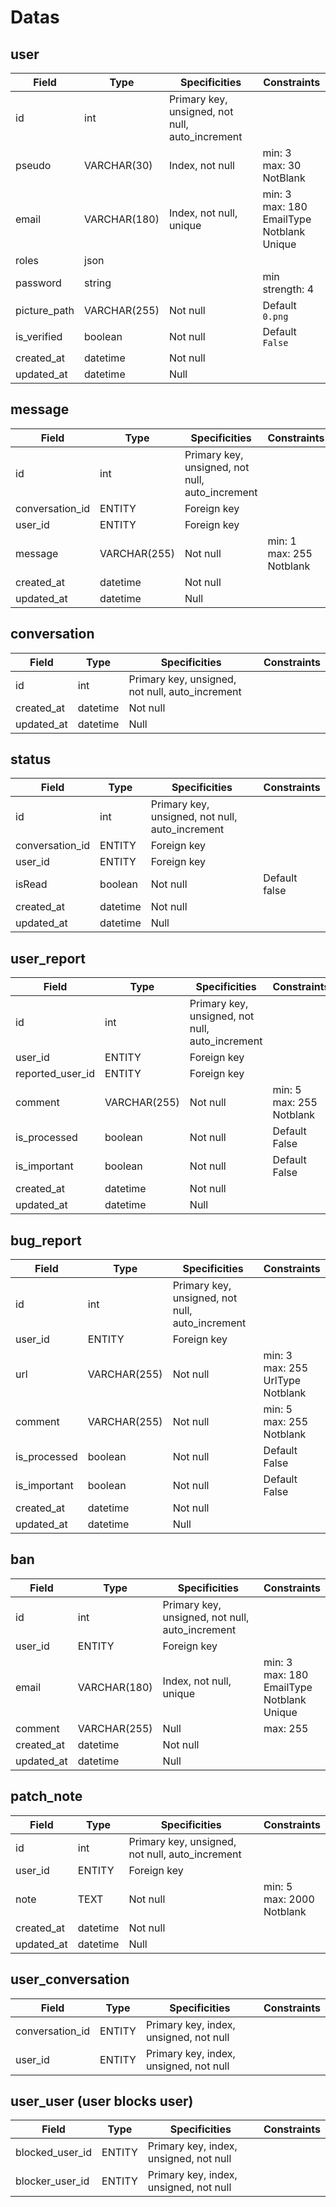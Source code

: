# Datas

## user

| Field | Type | Specificities | Constraints |
|--|--|--|--|
| id | int | Primary key, unsigned, not null, auto_increment | |
| pseudo | VARCHAR(30) | Index, not null | min: 3<br> max: 30<br> NotBlank |
| email | VARCHAR(180) | Index, not null, unique | min: 3<br> max: 180<br> EmailType<br> Notblank<br> Unique |
| roles | json | | |
| password | string | | min strength: 4 |
| picture_path | VARCHAR(255) | Not null | Default `0.png` |
| is_verified | boolean | Not null | Default `False` |
| created_at | datetime | Not null | |
| updated_at | datetime | Null | |

## message

| Field | Type | Specificities | Constraints |
|--|--|--|--|
| id | int | Primary key, unsigned, not null, auto_increment | |
| conversation_id | ENTITY | Foreign key | |
| user_id | ENTITY | Foreign key | |
| message | VARCHAR(255) | Not null | min: 1<br> max: 255<br> Notblank |
| created_at | datetime | Not null | |
| updated_at | datetime | Null | |

## conversation

| Field | Type | Specificities | Constraints |
|--|--|--|--|
| id | int | Primary key, unsigned, not null, auto_increment | |
| created_at | datetime | Not null | |
| updated_at | datetime | Null | |

## status

| Field | Type | Specificities | Constraints |
|--|--|--|--|
| id | int | Primary key, unsigned, not null, auto_increment | |
| conversation_id | ENTITY | Foreign key | |
| user_id | ENTITY | Foreign key | |
| isRead | boolean | Not null | Default false |
| created_at | datetime | Not null | |
| updated_at | datetime | Null | |

## user_report

| Field | Type | Specificities | Constraints |
|--|--|--|--|
| id | int | Primary key, unsigned, not null, auto_increment | |
| user_id | ENTITY | Foreign key | |
| reported_user_id | ENTITY | Foreign key | |
| comment | VARCHAR(255) | Not null | min: 5<br> max: 255<br> Notblank |
| is_processed | boolean | Not null | Default False |
| is_important | boolean | Not null | Default False |
| created_at | datetime | Not null | |
| updated_at | datetime | Null | |

## bug_report

| Field | Type | Specificities | Constraints |
|--|--|--|--|
| id | int | Primary key, unsigned, not null, auto_increment | |
| user_id | ENTITY | Foreign key | |
| url | VARCHAR(255) | Not null | min: 3<br> max: 255<br> UrlType<br> Notblank |
| comment | VARCHAR(255) | Not null | min: 5<br> max: 255<br> Notblank |
| is_processed | boolean | Not null | Default False |
| is_important | boolean | Not null | Default False |
| created_at | datetime | Not null | |
| updated_at | datetime | Null | |

## ban

| Field | Type | Specificities | Constraints |
|--|--|--|--|
| id | int | Primary key, unsigned, not null, auto_increment | |
| user_id | ENTITY | Foreign key | |
| email | VARCHAR(180) | Index, not null, unique | min: 3<br> max: 180<br> EmailType<br> Notblank<br> Unique |
| comment | VARCHAR(255) | Null | max: 255 |
| created_at | datetime | Not null | |
| updated_at | datetime | Null | |

## patch_note

| Field | Type | Specificities | Constraints |
|--|--|--|--|
| id | int | Primary key, unsigned, not null, auto_increment | |
| user_id | ENTITY | Foreign key | |
| note | TEXT | Not null | min: 5<br> max: 2000<br> Notblank |
| created_at | datetime | Not null | |
| updated_at | datetime | Null | |

## user_conversation

| Field | Type | Specificities | Constraints |
|--|--|--|--|
| conversation_id | ENTITY | Primary key, index, unsigned, not null |
| user_id | ENTITY | Primary key, index, unsigned, not null |

## user_user (user blocks user)

| Field | Type | Specificities | Constraints |
|--|--|--|--|
| blocked_user_id | ENTITY | Primary key, index, unsigned, not null |
| blocker_user_id | ENTITY | Primary key, index, unsigned, not null |
